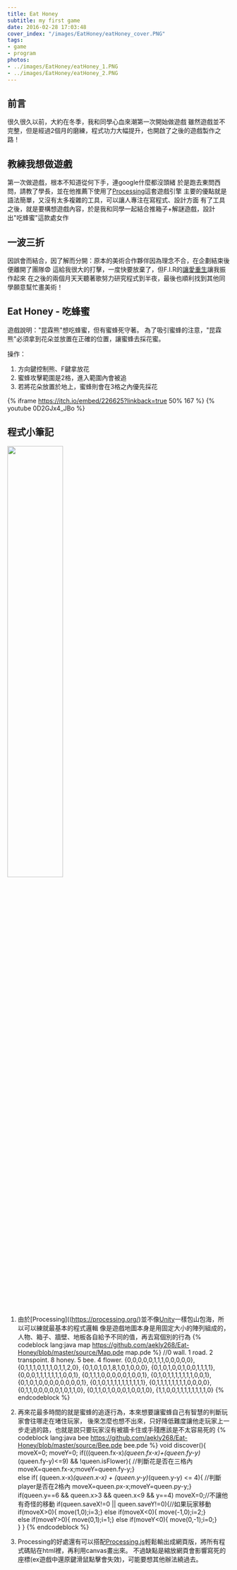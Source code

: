 ```yaml
---
title: Eat Honey
subtitle: my first game
date: 2016-02-28 17:03:48
cover_index: "/images/EatHoney/eatHoney_cover.PNG"
tags:
- game
- program
photos:
- ../images/EatHoney/eatHoney_1.PNG
- ../images/EatHoney/eatHoney_2.PNG
---
```

## 前言
很久很久以前，大約在冬季，我和同學心血來潮第一次開始做遊戲
雖然遊戲並不完整，但是經過2個月的磨練，程式功力大幅提升，也開啟了之後的遊戲製作之路！

## 教練我想做遊戲
第一次做遊戲，根本不知道從何下手，連google什麼都沒頭緒
於是跑去東問西問，請教了學長，並在他推薦下使用了[Processing](https://processing.org/)這套遊戲引擎
主要的優點就是語法簡單，又沒有太多複雜的工具，可以讓人專注在寫程式、設計方面
有了工具之後，就是要構想遊戲內容，於是我和同學一起結合推箱子+解謎遊戲，設計出"吃蜂蜜"這款處女作

## 一波三折
因誤會而結合，因了解而分開：原本的美術合作夥伴因為理念不合，在企劃結束後便離開了團隊😨
這給我很大的打擊，一度快要放棄了，但F.I.R的[讓愛重生](https://youtu.be/F8pLZA0CIj4)讓我振作起來
在之後的兩個月天天聽著歌努力研究程式到半夜，最後也順利找到其他同學願意幫忙畫美術！

## Eat Honey - 吃蜂蜜
遊戲說明："昆霖熊"想吃蜂蜜，但有蜜蜂死守著。
為了吸引蜜蜂的注意，"昆霖熊"必須拿到花朵並放置在正確的位置，讓蜜蜂去採花蜜。

操作：
1. 方向鍵控制熊、F鍵拿放花
2. 蜜蜂攻擊範圍是2格，進入範圍內會被追
3. 若將花朵放置於地上，蜜蜂則會在3格之內優先採花

{% iframe https://itch.io/embed/226625?linkback=true 50% 167 %}
{% youtube 0D2GJx4_JBo %}
</br>
## 程式小筆記
<a href="https://github.com/aekly268/EatHoney"><img src="https://gh-card.dev/repos/aekly268/EatHoney.svg" width="50%"></a>

1. 由於[Processing]((https://processing.org/)並不像[Unity](https://unity3d.com/)一樣包山包海，所以可以練就最基本的程式邏輯
像是遊戲地圖本身是用固定大小的陣列組成的，人物、箱子、牆壁、地板各自給予不同的值，再去寫個別的行為
{% codeblock lang:java map https://github.com/aekly268/Eat-Honey/blob/master/source/Map.pde map.pde %}
//0 wall. 1 road. 2 transpoint. 8 honey. 5 bee. 4 flower.
{0,0,0,0,0,1,1,1,0,0,0,0,0},
{0,1,1,1,0,1,1,1,0,1,1,2,0},
{0,1,0,1,0,1,8,1,0,1,0,0,0},
{0,1,0,1,0,0,1,0,0,1,1,1,1},
{0,0,0,1,1,1,1,1,1,1,0,0,1},
{0,1,1,1,0,0,0,0,0,1,0,0,1},
{0,1,0,1,1,1,1,1,1,1,0,0,1},
{0,1,0,1,0,0,0,0,0,0,0,0,1},
{0,1,0,1,1,1,1,1,1,1,1,1,1},
{0,1,1,1,1,1,1,1,1,0,0,0,0},
{0,1,1,0,0,0,0,0,1,0,1,1,0},
{0,1,1,0,1,0,0,0,1,0,0,1,0},
{1,1,0,0,1,1,1,1,1,1,1,1,0}
{% endcodeblock %}

2. 再來花最多時間的就是蜜蜂的追逐行為，本來想要讓蜜蜂自己有智慧的判斷玩家會往哪走在堵住玩家，
後來怎麼也想不出來，只好降低難度讓他走玩家上一步走過的路，也就是說只要玩家沒有被牆卡住或手殘應該是不太容易死的
{% codeblock lang:java bee https://github.com/aekly268/Eat-Honey/blob/master/source/Bee.pde bee.pde %}
void discover(){
  moveX=0; moveY=0;
  if(((queen.fx-x)*(queen.fx-x)+(queen.fy-y)*(queen.fy-y)<=9) && !queen.isFlower){  //判斷花是否在三格內
    moveX=queen.fx-x;moveY=queen.fy-y;}  
  else if( (queen.x-x)*(queen.x-x) + (queen.y-y)*(queen.y-y) <= 4){ //判斷player是否在2格內
    moveX=queen.px-x;moveY=queen.py-y;}    
  if(queen.y==6 && queen.x>3 && queen.x<9 && y==4) moveX=0;//不讓他有奇怪的移動
  if(queen.saveX!=0 || queen.saveY!=0){//如果玩家移動
    if(moveX>0){ move(1,0);i=3;}
    else if(moveX<0){ move(-1,0);i=2;}   
    else if(moveY>0){ move(0,1);i=1;}
    else if(moveY<0){ move(0,-1);i=0;}               
  }
}
{% endcodeblock %}

3. Processing的好處還有可以搭配[Processing.js](http://processingjs.org/articles/p5QuickStart.html)輕鬆輸出成網頁版，將所有程式碼貼在html裡，再利用canvas畫出來。
不過缺點是縮放網頁會影響寫死的座標(ex遊戲中還原鍵滑鼠點擊會失效)，可能要想其他辦法繞過去。

